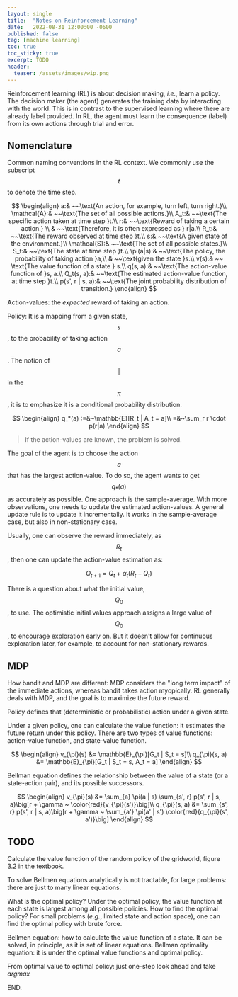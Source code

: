 ```yaml
---
layout: single
title:  "Notes on Reinforcement Learning"
date:   2022-08-31 12:00:00 -0600
published: false
tag: [machine learning]
toc: true
toc_sticky: true
excerpt: TODO
header:
  teaser: /assets/images/wip.png
---
```


Reinforcement learning (RL) is about decision making, _i.e._, learn a policy.
The decision maker (the agent) generates the training data by interacting with the world.
This is in contrast to the supervised learning where there are already label provided.
In RL, the agent must learn the consequence (label) from its own actions through trial and error.

## Nomenclature
Common naming conventions in the RL context.
We commonly use the subscript $$t$$ to denote the time step.

$$
\begin{align}
a:& ~~\text{An action, for example, turn left, turn right.}\\
\mathcal{A}:& ~~\text{The set of all possible actions.}\\
A_t:& ~~\text{The specific action taken at time step }t.\\
r:& ~~\text{Reward of taking a certain action.} \\
  & ~~\text{Therefore, it is often expressed as } r|a.\\
R_t:& ~~\text{The reward observed at time step }t.\\
s:& ~~\text{A given state of the environment.}\\
\mathcal{S}:& ~~\text{The set of all possible states.}\\
S_t:& ~~\text{The state at time step }t.\\
\pi(a|s):& ~~\text{The policy, the probability of taking action }a,\\
         & ~~\text{given the state }s.\\
v(s):& ~~ \text{The value function of a state } s.\\
q(s, a):& ~~\text{The action-value function of }s, a.\\
Q_t(s, a):& ~~\text{The estimated action-value function, at time step }t.\\
p(s', r | s, a):& ~~\text{The joint probability distribution of transition.}
\end{align}
$$

Action-values: the *expected* reward of taking an action.

Policy: It is a mapping from a given state, $$s$$, to the probability of taking action $$a$$.
The notion of $$|$$ in the $$\pi$$, it is to emphasize it is a conditional probability distribution.

$$
\begin{align}
q_*(a)
:=&~\mathbb{E}[R_t | A_t = a]\\
=&~\sum_r r \cdot p(r|a)
\end{align}
$$

>If the action-values are known, the problem is solved.

The goal of the agent is to choose the action $$a$$ that has the largest action-value.
To do so, the agent wants to get $$q_*(a)$$ as accurately as possible.
One approach is the sample-average. With more observations, one needs to update the estimated action-values.
A general update rule is to update it incrementally. It works in the sample-average case, but also in non-stationary case.

Usually, one can observe the reward immediately, as $$R_t$$, then one can update the action-value estimation as:

$$
Q_{t+1} = Q_t + \alpha_t (R_t - Q_t)
$$

There is a question about what the initial value, $$Q_0$$, to use. The optimistic initial values approach assigns a large
value of $$Q_0$$, to encourage exploration early on. But it doesn't allow for continuous exploration later, for example,
to account for non-stationary rewards.

## MDP
How bandit and MDP are different: MDP considers the "long term impact" of the immediate actions, whereas bandit takes
action myopically. RL generally deals with MDP, and the goal is to maximize the future reward.

Policy defines that (deterministic or probabilistic) action under a given state.

Under a given policy, one can calculate the value function: it estimates the future return under this policy.
There are two types of value functions: action-value function, and state-value function.

$$
\begin{align}
v_{\pi}(s) &= \mathbb{E}_{\pi}[G_t | S_t = s]\\
q_{\pi}(s, a) &= \mathbb{E}_{\pi}[G_t | S_t = s, A_t = a]
\end{align}
$$

Bellman equation defines the relationship between the value of a state (or a state-action pair), and its possible successors.

$$
\begin{align}
v_{\pi}(s) &= \sum_{a} \pi(a | s) \sum_{s', r} p(s', r | s, a)\big[r + \gamma ~ \color{red}{v_{\pi}(s')}\big]\\
q_{\pi}(s, a) &= \sum_{s', r} p(s', r | s, a)\big[r + \gamma ~ \sum_{a'} \pi(a' | s') \color{red}{q_{\pi}(s', a')}\big]
\end{align}
$$

## TODO
Calculate the value function of the random policy of the gridworld, figure 3.2 in the textbook.

To solve Bellmen equations analytically is not tractable, for large problems: there are just to many linear equations.

What is the optimal policy? Under the optimal policy, the value function at each state is largest among all possible policies.
How to find the optimal policy? For small problems (_e.g._, limited state and action space), one can find the optimal policy with brute force.

Bellmen equation: how to calculate the value function of a state. It can be solved, in principle, as it is set of linear equations.
Bellman optimality equation: it is under the optimal value functions and optimal policy.

From optimal value to optimal policy: just one-step look ahead and take $argmax$

END.
